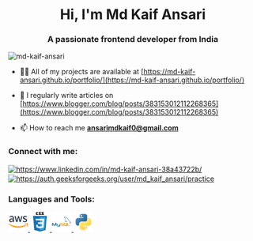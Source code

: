 <h1 align="center">Hi, I'm Md Kaif Ansari</h1>
<h3 align="center">A passionate frontend developer from India</h3>

<p align="left"> <img src="https://komarev.com/ghpvc/?username=md-kaif-ansari&label=Profile%20views&color=0e75b6&style=flat" alt="md-kaif-ansari" /> </p>

- 👨‍💻 All of my projects are available at [https://md-kaif-ansari.github.io/portfolio/](https://md-kaif-ansari.github.io/portfolio/)

- 📝 I regularly write articles on [https://www.blogger.com/blog/posts/383153012112268365](https://www.blogger.com/blog/posts/383153012112268365)

- 📫 How to reach me **ansarimdkaif0@gmail.com**

<h3 align="left">Connect with me:</h3>
<p align="left">
<a href="https://linkedin.com/in/https://www.linkedin.com/in/md-kaif-ansari-38a43722b/" target="blank"><img align="center" src="https://raw.githubusercontent.com/rahuldkjain/github-profile-readme-generator/master/src/images/icons/Social/linked-in-alt.svg" alt="https://www.linkedin.com/in/md-kaif-ansari-38a43722b/" height="30" width="40" /></a>
<a href="https://auth.geeksforgeeks.org/user/https://auth.geeksforgeeks.org/user/md_kaif_ansari/practice" target="blank"><img align="center" src="https://raw.githubusercontent.com/rahuldkjain/github-profile-readme-generator/master/src/images/icons/Social/geeks-for-geeks.svg" alt="https://auth.geeksforgeeks.org/user/md_kaif_ansari/practice" height="30" width="40" /></a>
</p>

<h3 align="left">Languages and Tools:</h3>
<p align="left"> <a href="https://aws.amazon.com" target="_blank" rel="noreferrer"> <img src="https://raw.githubusercontent.com/devicons/devicon/master/icons/amazonwebservices/amazonwebservices-original-wordmark.svg" alt="aws" width="40" height="40"/> </a> <a href="https://www.w3schools.com/css/" target="_blank" rel="noreferrer"> <img src="https://raw.githubusercontent.com/devicons/devicon/master/icons/css3/css3-original-wordmark.svg" alt="css3" width="40" height="40"/> </a> <a href="https://www.mysql.com/" target="_blank" rel="noreferrer"> <img src="https://raw.githubusercontent.com/devicons/devicon/master/icons/mysql/mysql-original-wordmark.svg" alt="mysql" width="40" height="40"/> </a> <a href="https://www.python.org" target="_blank" rel="noreferrer"> <img src="https://raw.githubusercontent.com/devicons/devicon/master/icons/python/python-original.svg" alt="python" width="40" height="40"/> </a> </p>


